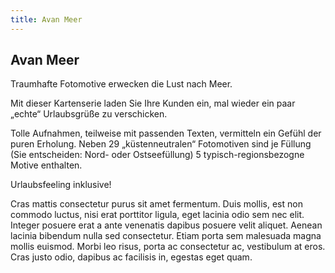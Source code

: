 ```yaml
---
title: Avan Meer
---
```

## Avan Meer

Traumhafte Fotomotive erwecken die Lust nach Meer.

Mit dieser Kartenserie laden Sie Ihre Kunden ein, mal wieder ein paar „echte“ Urlaubsgrüße zu verschicken.

Tolle Aufnahmen, teilweise mit passenden Texten, vermitteln ein Gefühl der puren Erholung. Neben 29 „küstenneutralen“ Fotomotiven sind je Füllung (Sie entscheiden: Nord- oder Ostseefüllung) 5 typisch-regionsbezogne Motive enthalten.

Urlaubsfeeling inklusive!

Cras mattis consectetur purus sit amet fermentum. Duis mollis, est non commodo luctus, nisi erat porttitor ligula, eget lacinia odio sem nec elit. Integer posuere erat a ante venenatis dapibus posuere velit aliquet. Aenean lacinia bibendum nulla sed consectetur. Etiam porta sem malesuada magna mollis euismod. Morbi leo risus, porta ac consectetur ac, vestibulum at eros. Cras justo odio, dapibus ac facilisis in, egestas eget quam.